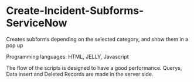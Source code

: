 # Create-Incident-Subforms-ServiceNow
Creates subforms depending on the selected category, and show them in a pop up

Programming languages: HTML, JELLY, Javascript

The flow of the scripts is designed to have a good performance. Querys, Data insert and Deleted Records are made in the server side.
